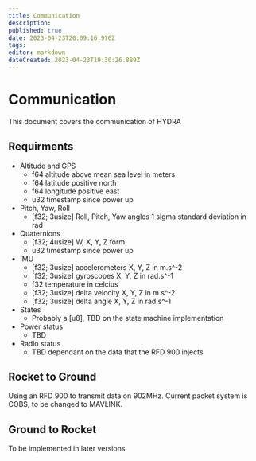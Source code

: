 ```yaml
---
title: Communication
description: 
published: true
date: 2023-04-23T20:09:16.976Z
tags: 
editor: markdown
dateCreated: 2023-04-23T19:30:26.889Z
---
```


# Communication
This document covers the communication of HYDRA 

## Requirments 
- Altitude and GPS 
	- f64 altitude above mean sea level in meters 
  - f64 latitude positive north
  - f64 longitude positive east
  - u32 timestamp since power up   
- Pitch, Yaw, Roll
  - [f32; 3usize] Roll, Pitch, Yaw angles 1 sigma standard deviation in rad
- Quaternions
	- [f32; 4usize] W, X, Y, Z form
  - u32 timestamp since power up 
- IMU 
	- [f32; 3usize] accelerometers X, Y, Z in m.s^-2
  - [f32; 3usize] gyroscopes X, Y, Z in rad.s^-1
  - f32 temperature in celcius
  - [f32; 3usize] delta velocity X, Y, Z in m.s^-2
  - [f32; 3usize] delta angle X, Y, Z in rad.s^-1
- States 
	- Probably a [u8], TBD on the state machine implementation 
- Power status
	- TBD
- Radio status 
	- TBD dependant on the data that the RFD 900 injects 
## Rocket to Ground
Using an RFD 900 to transmit data on 902MHz.
Current packet system is COBS, to be changed to MAVLINK.

## Ground to Rocket
To be implemented in later versions 